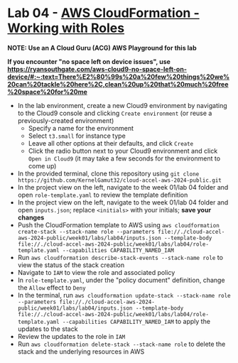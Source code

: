 # Lab 04 - [AWS CloudFormation - Working with Roles](https://learn.acloud.guru/handson/cc08fe37-5a2f-4fe3-87c7-4f5a3fd2abe8)

**NOTE: Use an A Cloud Guru (ACG) AWS Playground for this lab**

**If you encounter "no space left on device issues", use https://ryansouthgate.com/aws-cloud9-no-space-left-on-device/#:~:text=There%E2%80%99s%20a%20few%20things%20we%20can%20tackle%20here%2C,clean%20up%20that%20much%20free%20space%20for%20me**

* In the lab environment, create a new Cloud9 environment by navigating to the Cloud9 console and clicking `Create environment` (or reuse a previously-created environment)
    - Specify a name for the environment
    - Select `t3.small` for instance type
    - Leave all other options at their defaults, and click `Create`
    - Click the radio button next to your Cloud9 environment and click `Open in Cloud9` (it may take a few seconds for the environment to come up)
* In the provided terminal, clone this repository using `git clone https://github.com/KernelGamut32/cloud-accel-aws-2024-public.git`
* In the project view on the left, navigate to the week 01/lab 04 folder and open `role-template.yaml` to review the template definition
* In the project view on the left, navigate to the week 01/lab 04 folder and open `inputs.json`; replace `<initials>` with your initials; **save your changes**
* Push the CloudFormation template to AWS using `aws cloudformation create-stack --stack-name role --parameters file://./cloud-accel-aws-2024-public/week01/labs/lab04/inputs.json --template-body file://./cloud-accel-aws-2024-public/week01/labs/lab04/role-template.yaml --capabilities CAPABILITY_NAMED_IAM`
* Run `aws cloudformation describe-stack-events --stack-name role` to view the status of the stack creation
* Navigate to `IAM` to view the role and associated policy
* In `role-template.yaml`, under the "policy document" definition, change the `Allow` effect to `Deny`
* In the terminal, run `aws cloudformation update-stack --stack-name role --parameters file://./cloud-accel-aws-2024-public/week01/labs/lab04/inputs.json --template-body file://./cloud-accel-aws-2024-public/week01/labs/lab04/role-template.yaml --capabilities CAPABILITY_NAMED_IAM` to apply the updates to the stack
* Review the updates to the role in `IAM`
* Run `aws cloudformation delete-stack --stack-name role` to delete the stack and the underlying resources in AWS

